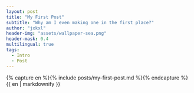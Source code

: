 ```yaml
---
layout: post
title: "My First Post"
subtitle: "Why am I even making one in the first place?"
author: "jxkxl"
header-img: "assets/wallpaper-sea.png"
header-mask: 0.4
multilingual: true
tags:
  - Intro
  - Post
---
```


<!-- English Version -->
<div class="en post-container">
    {% capture en %}{% include posts/my-first-post.md %}{% endcapture %}
    {{ en | markdownify }}
</div>
